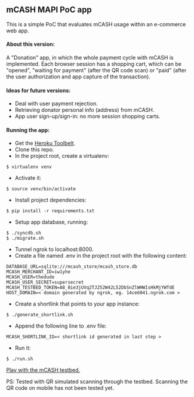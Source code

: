 ## mCASH MAPI PoC app

This is a simple PoC that evaluates mCASH usage within an e-commerce web app.

#### About this version:

A "Donation" app, in which the whole payment cycle with mCASH is implemented.
Each browser session has a shopping cart, which can be "opened", "waiting for payment" (after the QR code scan) or "paid"
(after the user authorization and app capture of the transaction).

#### Ideas for future versions:

* Deal with user payment rejection.
* Retrieving donator personal info (address) from mCASH.
* App user sign-up/sign-in: no more session shopping carts.

#### Running the app:

* Get the [Heroku Toolbelt](https://toolbelt.heroku.com/).
* Clone this repo.
* In the project root, create a virtualenv:
```
$ virtualenv venv
```
* Activate it:
```
$ source venv/bin/activate
```
* Install project dependencies:
```
$ pip install -r requirements.txt
```
* Setup app database, running:
```
$ ./syncdb.sh
$ ./migrate.sh
```
* Tunnel ngrok to localhost:8000.
* Create a file named .env in the project root with the following content:
```
DATABASE_URL=sqlite:///mcash_store/mcash_store.db
MCASH_MERCHANT_ID=iw1yhe
MCASH_USER=thedude
MCASH_USER_SECRET=supersecret
MCASH_TESTBED_TOKEN=A8_0ie3jUVq2TJ252W42L52DbSnZlWHWIsHkMjYWTdE
HOST_DOMAIN=< domain generated by ngrok, eg. 14ce6041.ngrok.com >
```
* Create a shortlink that points to your app instance:
```
$ ./generate_shortlink.sh
```
* Append the following line to .env file:
```
MCASH_SHORTLINK_ID=< shortlink id generated in last step >
```
* Run it:
```
$ ./run.sh
```

[Play with the mCASH testbed.](http://mcashtestbed.appspot.com/testbed/merchant/iw1yhe/)

PS: Tested with QR simulated scanning through the testbed.
Scanning the QR code on mobile has not been tested yet.